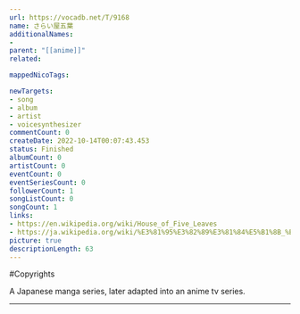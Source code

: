 ```yaml
---
url: https://vocadb.net/T/9168
name: さらい屋五葉
additionalNames: 
- 
parent: "[[anime]]"
related:

mappedNicoTags:

newTargets:
- song
- album
- artist
- voicesynthesizer
commentCount: 0
createDate: 2022-10-14T00:07:43.453
status: Finished
albumCount: 0
artistCount: 0
eventCount: 0
eventSeriesCount: 0
followerCount: 1
songListCount: 0
songCount: 1
links: 
- https://en.wikipedia.org/wiki/House_of_Five_Leaves
- https://ja.wikipedia.org/wiki/%E3%81%95%E3%82%89%E3%81%84%E5%B1%8B_%E4%BA%94%E8%91%89
picture: true
descriptionLength: 63
---
```


#Copyrights

A Japanese manga series, later adapted into an anime tv series.

---

